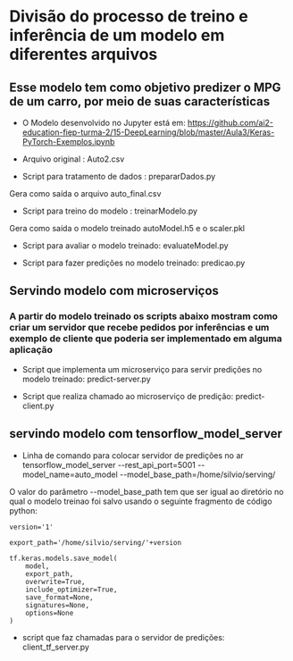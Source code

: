 # Divisão do processo de treino e inferência de um modelo em diferentes arquivos

## Esse modelo tem como objetivo predizer o MPG de um carro, por meio de suas características

* O Modelo desenvolvido no Jupyter está em: https://github.com/ai2-education-fiep-turma-2/15-DeepLearning/blob/master/Aula3/Keras-PyTorch-Exemplos.ipynb


* Arquivo original : Auto2.csv

* Script para tratamento de dados : prepararDados.py

Gera como saída o arquivo auto_final.csv

* Script para treino do modelo : treinarModelo.py

Gera como saída o modelo treinado autoModel.h5 e o scaler.pkl

* Script para avaliar o modelo treinado: evaluateModel.py

* Script para fazer predições no modelo treinado: predicao.py

## Servindo modelo com microserviços

### A partir do modelo treinado os scripts abaixo mostram como criar um servidor que recebe pedidos por inferências e um exemplo de cliente que poderia ser implementado em alguma aplicação

* Script que implementa um microserviço para servir predições no modelo treinado: predict-server.py

* Script que realiza chamado ao microserviço de predição: predict-client.py

## servindo modelo com tensorflow_model_server

* Linha de comando para colocar servidor de predições no ar
  tensorflow_model_server --rest_api_port=5001 --model_name=auto_model --model_base_path=/home/silvio/serving/

O valor do parâmetro --model_base_path tem que ser igual ao diretório no qual o modelo treinao foi salvo usando o seguinte fragmento de código python:

```
version='1'

export_path='/home/silvio/serving/'+version

tf.keras.models.save_model(
    model,
    export_path,
    overwrite=True,
    include_optimizer=True,
    save_format=None,
    signatures=None,
    options=None
)
```

* script que faz chamadas para o servidor de predições: client_tf_server.py

